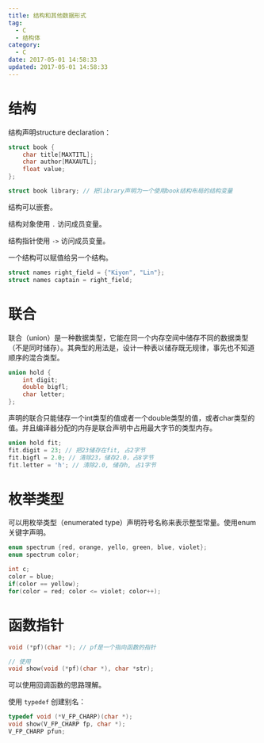 ```yaml
---
title: 结构和其他数据形式
tag:
  - C
  - 结构体
category:
  - C
date: 2017-05-01 14:58:33
updated: 2017-05-01 14:58:33
---
```

# 结构
结构声明structure declaration：
```C
struct book {
    char title[MAXTITL];
    char author[MAXAUTL];
    float value;
};

struct book library; // 把library声明为一个使用book结构布局的结构变量
```

结构可以嵌套。

结构对象使用 `.` 访问成员变量。

结构指针使用 `->` 访问成员变量。

一个结构可以赋值给另一个结构。
```C
struct names right_field = {"Kiyon", "Lin"};
struct names captain = right_field;
```

# 联合
联合（union）是一种数据类型，它能在同一个内存空间中储存不同的数据类型（不是同时储存）。其典型的用法是，设计一种表以储存既无规律，事先也不知道顺序的混合类型。
```C
union hold {
    int digit;
    double bigfl;
    char letter;
};
```
声明的联合只能储存一个int类型的值或者一个double类型的值，或者char类型的值。并且编译器分配的内存是联合声明中占用最大字节的类型内存。

```C
union hold fit;
fit.digit = 23; // 把23储存在fit, 占2字节
fit.bigfl = 2.0; // 清除23，储存2.0，占8字节
fit.letter = 'h'; // 清除2.0, 储存h, 占1字节
```

# 枚举类型
可以用枚举类型（enumerated type）声明符号名称来表示整型常量。使用enum关键字声明。
```C
enum spectrum {red, orange, yello, green, blue, violet};
enum spectrum color;

int c;
color = blue;
if(color == yellow);
for(color = red; color <= violet; color++);
```

# 函数指针
```C
void (*pf)(char *); // pf是一个指向函数的指针

// 使用
void show(void (*pf)(char *), char *str);
```
可以使用回调函数的思路理解。

使用 `typedef` 创建别名：
```C
typedef void (*V_FP_CHARP)(char *);
void show(V_FP_CHARP fp, char *);
V_FP_CHARP pfun;
```